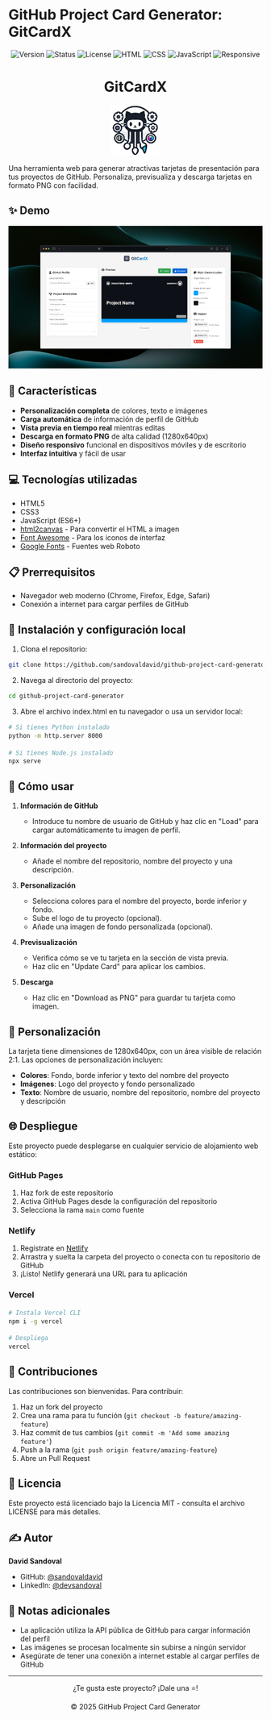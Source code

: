 # GitHub Project Card Generator: GitCardX

<div align="center">

![Version](https://img.shields.io/badge/version-2.0.1-blue.svg?cacheSeconds=2592000)
![Status](https://img.shields.io/badge/status-active-success.svg)
![License](https://img.shields.io/badge/license-MIT-blue.svg)
![HTML](https://img.shields.io/badge/HTML-5-orange.svg)
![CSS](https://img.shields.io/badge/CSS-3-blue.svg)
![JavaScript](https://img.shields.io/badge/JavaScript-ES6-yellow.svg)
![Responsive](https://img.shields.io/badge/Responsive-Yes-green.svg)

</div>

<div align="center">
  <h1>GitCardX</h1>
    <img src="assets/logo/github-card-generator.webp" alt="GitHub Card Generator Logo" width="100">
</div>

Una herramienta web para generar atractivas tarjetas de presentación para tus proyectos de GitHub.
Personaliza, previsualiza y descarga tarjetas en formato PNG con facilidad.

## ✨ Demo

<p align="center">
  <img src="./assets/mockup/desktop.png" alt="Ejemplo de tarjeta generada" width="640">
</p>

## 🚀 Características

-   **Personalización completa** de colores, texto e imágenes
-   **Carga automática** de información de perfil de GitHub
-   **Vista previa en tiempo real** mientras editas
-   **Descarga en formato PNG** de alta calidad (1280x640px)
-   **Diseño responsivo** funcional en dispositivos móviles y de escritorio
-   **Interfaz intuitiva** y fácil de usar

## 💻 Tecnologías utilizadas

-   HTML5
-   CSS3
-   JavaScript (ES6+)
-   [html2canvas](https://html2canvas.hertzen.com/) - Para convertir el HTML a imagen
-   [Font Awesome](https://fontawesome.com/) - Para los iconos de interfaz
-   [Google Fonts](https://fonts.google.com/) - Fuentes web Roboto

## 📋 Prerrequisitos

-   Navegador web moderno (Chrome, Firefox, Edge, Safari)
-   Conexión a internet para cargar perfiles de GitHub

## 🔧 Instalación y configuración local

1. Clona el repositorio:

```bash
git clone https://github.com/sandovaldavid/github-project-card-generator.git
```

2. Navega al directorio del proyecto:

```bash
cd github-project-card-generator
```

3. Abre el archivo index.html en tu navegador o usa un servidor local:

```bash
# Si tienes Python instalado
python -m http.server 8000

# Si tienes Node.js instalado
npx serve
```

## 📘 Cómo usar

1. **Información de GitHub**

    - Introduce tu nombre de usuario de GitHub y haz clic en "Load" para cargar automáticamente tu
      imagen de perfil.

2. **Información del proyecto**

    - Añade el nombre del repositorio, nombre del proyecto y una descripción.

3. **Personalización**

    - Selecciona colores para el nombre del proyecto, borde inferior y fondo.
    - Sube el logo de tu proyecto (opcional).
    - Añade una imagen de fondo personalizada (opcional).

4. **Previsualización**

    - Verifica cómo se ve tu tarjeta en la sección de vista previa.
    - Haz clic en "Update Card" para aplicar los cambios.

5. **Descarga**
    - Haz clic en "Download as PNG" para guardar tu tarjeta como imagen.

## 🎨 Personalización

La tarjeta tiene dimensiones de 1280x640px, con un área visible de relación 2:1. Las opciones de
personalización incluyen:

-   **Colores**: Fondo, borde inferior y texto del nombre del proyecto
-   **Imágenes**: Logo del proyecto y fondo personalizado
-   **Texto**: Nombre de usuario, nombre del repositorio, nombre del proyecto y descripción

## 🌐 Despliegue

Este proyecto puede desplegarse en cualquier servicio de alojamiento web estático:

### GitHub Pages

1. Haz fork de este repositorio
2. Activa GitHub Pages desde la configuración del repositorio
3. Selecciona la rama `main` como fuente

### Netlify

1. Regístrate en [Netlify](https://www.netlify.com/)
2. Arrastra y suelta la carpeta del proyecto o conecta con tu repositorio de GitHub
3. ¡Listo! Netlify generará una URL para tu aplicación

### Vercel

```bash
# Instala Vercel CLI
npm i -g vercel

# Despliega
vercel
```

## 🤝 Contribuciones

Las contribuciones son bienvenidas. Para contribuir:

1. Haz un fork del proyecto
2. Crea una rama para tu función (`git checkout -b feature/amazing-feature`)
3. Haz commit de tus cambios (`git commit -m 'Add some amazing feature'`)
4. Push a la rama (`git push origin feature/amazing-feature`)
5. Abre un Pull Request

## 📜 Licencia

Este proyecto está licenciado bajo la Licencia MIT - consulta el archivo LICENSE para más detalles.

## ✍️ Autor

**David Sandoval**

-   GitHub: [@sandovaldavid](https://github.com/sandovaldavid)
-   LinkedIn: [@devsandoval](https://linkedin.com/in/devsandoval)

## 📌 Notas adicionales

-   La aplicación utiliza la API pública de GitHub para cargar información del perfil
-   Las imágenes se procesan localmente sin subirse a ningún servidor
-   Asegúrate de tener una conexión a internet estable al cargar perfiles de GitHub

---

<div align="center">
  <p>
    ¿Te gusta este proyecto? ¡Dale una ⭐️!
  </p>
  <p>
    © 2025 GitHub Project Card Generator
  </p>
</div>
